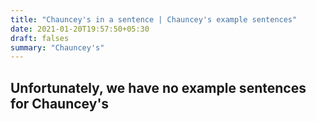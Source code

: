 ```yaml
---
title: "Chauncey's in a sentence | Chauncey's example sentences"
date: 2021-01-20T19:57:50+05:30
draft: falses
summary: "Chauncey's"
---
```

## Unfortunately, we have no example sentences for Chauncey's                 
